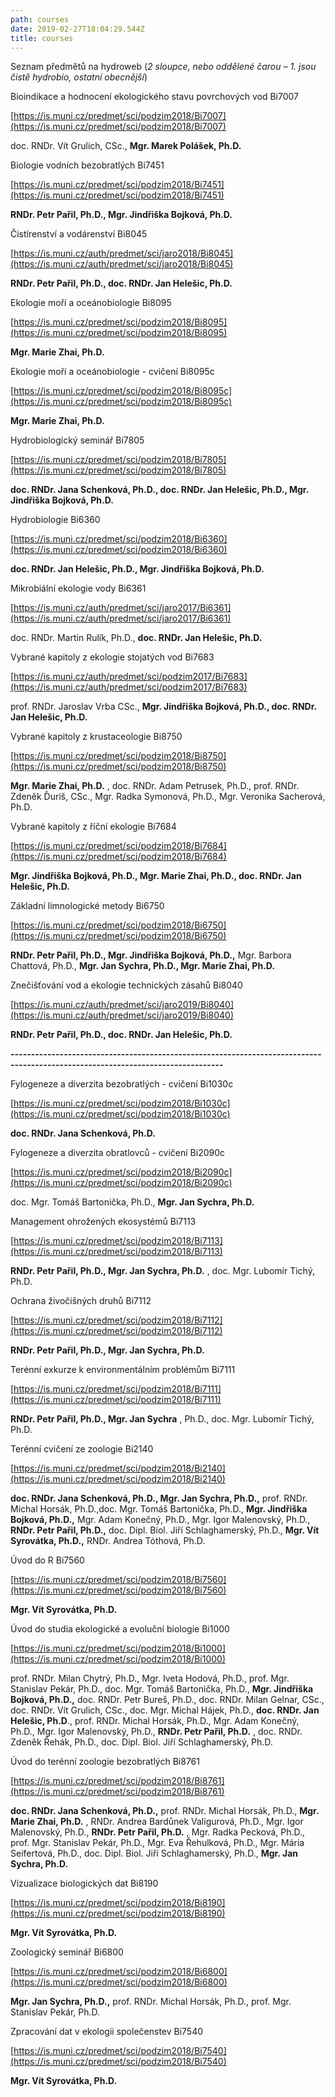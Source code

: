 ```yaml
---
path: courses
date: 2019-02-27T18:04:29.544Z
title: courses
---
```

Seznam předmětů na hydroweb (_2 sloupce, nebo oddělené čarou – 1. jsou čistě hydrobio, ostatní obecnější_)

Bioindikace a hodnocení ekologického stavu povrchových vod Bi7007

[https://is.muni.cz/predmet/sci/podzim2018/Bi7007](https://is.muni.cz/predmet/sci/podzim2018/Bi7007)

doc. RNDr. Vít Grulich, CSc., **Mgr. Marek Polášek, Ph.D.**

Biologie vodních bezobratlých Bi7451

[https://is.muni.cz/predmet/sci/podzim2018/Bi7451](https://is.muni.cz/predmet/sci/podzim2018/Bi7451)

**RNDr. Petr Pařil, Ph.D., Mgr. Jindřiška Bojková, Ph.D.**

Čistírenství a vodárenství Bi8045

[https://is.muni.cz/auth/predmet/sci/jaro2018/Bi8045](https://is.muni.cz/auth/predmet/sci/jaro2018/Bi8045)

**RNDr. Petr Pařil, Ph.D., doc. RNDr. Jan Helešic, Ph.D.**

Ekologie moří a oceánobiologie Bi8095

[https://is.muni.cz/predmet/sci/podzim2018/Bi8095](https://is.muni.cz/predmet/sci/podzim2018/Bi8095)

**Mgr. Marie Zhai, Ph.D.**

Ekologie moří a oceánobiologie - cvičení Bi8095c

[https://is.muni.cz/predmet/sci/podzim2018/Bi8095c](https://is.muni.cz/predmet/sci/podzim2018/Bi8095c)

**Mgr. Marie Zhai, Ph.D.**

Hydrobiologický seminář Bi7805

[https://is.muni.cz/predmet/sci/podzim2018/Bi7805](https://is.muni.cz/predmet/sci/podzim2018/Bi7805)

**doc. RNDr. Jana Schenková, Ph.D., doc. RNDr. Jan Helešic, Ph.D., Mgr. Jindřiška Bojková, Ph.D.**

Hydrobiologie Bi6360

[https://is.muni.cz/predmet/sci/podzim2018/Bi6360](https://is.muni.cz/predmet/sci/podzim2018/Bi6360)

**doc. RNDr. Jan Helešic, Ph.D., Mgr. Jindřiška Bojková, Ph.D.**

Mikrobiální ekologie vody Bi6361

[https://is.muni.cz/auth/predmet/sci/jaro2017/Bi6361](https://is.muni.cz/auth/predmet/sci/jaro2017/Bi6361)

doc. RNDr. Martin Rulík, Ph.D., **doc. RNDr. Jan Helešic, Ph.D.**

Vybrané kapitoly z ekologie stojatých vod Bi7683

[https://is.muni.cz/auth/predmet/sci/podzim2017/Bi7683](https://is.muni.cz/auth/predmet/sci/podzim2017/Bi7683)

prof. RNDr. Jaroslav Vrba CSc., **Mgr. Jindřiška Bojková, Ph.D., doc. RNDr. Jan Helešic, Ph.D.**

Vybrané kapitoly z krustaceologie Bi8750

[https://is.muni.cz/predmet/sci/podzim2018/Bi8750](https://is.muni.cz/predmet/sci/podzim2018/Bi8750)

**Mgr. Marie Zhai, Ph.D.** , doc. RNDr. Adam Petrusek, Ph.D., prof. RNDr. Zdeněk Ďuriš, CSc., Mgr. Radka Symonová, Ph.D., Mgr. Veronika Sacherová, Ph.D.

Vybrané kapitoly z říční ekologie Bi7684

[https://is.muni.cz/predmet/sci/podzim2018/Bi7684](https://is.muni.cz/predmet/sci/podzim2018/Bi7684)

**Mgr. Jindřiška Bojková, Ph.D., Mgr. Marie Zhai, Ph.D., doc. RNDr. Jan Helešic, Ph.D.**

Základní limnologické metody Bi6750

[https://is.muni.cz/predmet/sci/podzim2018/Bi6750](https://is.muni.cz/predmet/sci/podzim2018/Bi6750)

**RNDr. Petr Pařil, Ph.D., Mgr. Jindřiška Bojková, Ph.D.,** Mgr. Barbora Chattová, Ph.D., **Mgr. Jan Sychra, Ph.D., Mgr. Marie Zhai, Ph.D.**

Znečišťování vod a ekologie technických zásahů Bi8040

[https://is.muni.cz/auth/predmet/sci/jaro2019/Bi8040](https://is.muni.cz/auth/predmet/sci/jaro2019/Bi8040)

**RNDr. Petr Pařil, Ph.D., doc. RNDr. Jan Helešic, Ph.D.**

**--------------------------------------------------------------------------------------------------------------------------------**

Fylogeneze a diverzita bezobratlých - cvičení Bi1030c

[https://is.muni.cz/predmet/sci/podzim2018/Bi1030c](https://is.muni.cz/predmet/sci/podzim2018/Bi1030c)

**doc. RNDr. Jana Schenková, Ph.D.**

Fylogeneze a diverzita obratlovců - cvičení Bi2090c

[https://is.muni.cz/predmet/sci/podzim2018/Bi2090c](https://is.muni.cz/predmet/sci/podzim2018/Bi2090c)

doc. Mgr. Tomáš Bartonička, Ph.D., **Mgr. Jan Sychra, Ph.D.**

Management ohrožených ekosystémů Bi7113

[https://is.muni.cz/predmet/sci/podzim2018/Bi7113](https://is.muni.cz/predmet/sci/podzim2018/Bi7113)

**RNDr. Petr Pařil, Ph.D., Mgr. Jan Sychra, Ph.D.** , doc. Mgr. Lubomír Tichý, Ph.D.

Ochrana živočišných druhů Bi7112

[https://is.muni.cz/predmet/sci/podzim2018/Bi7112](https://is.muni.cz/predmet/sci/podzim2018/Bi7112)

**RNDr. Petr Pařil, Ph.D., Mgr. Jan Sychra, Ph.D.**

Terénní exkurze k environmentálním problémům Bi7111

[https://is.muni.cz/predmet/sci/podzim2018/Bi7111](https://is.muni.cz/predmet/sci/podzim2018/Bi7111)

**RNDr. Petr Pařil, Ph.D., Mgr. Jan Sychra** , Ph.D., doc. Mgr. Lubomír Tichý, Ph.D.

Terénní cvičení ze zoologie Bi2140

[https://is.muni.cz/predmet/sci/podzim2018/Bi2140](https://is.muni.cz/predmet/sci/podzim2018/Bi2140)

**doc. RNDr. Jana Schenková, Ph.D., Mgr. Jan Sychra, Ph.D.,** prof. RNDr. Michal Horsák, Ph.D.,doc. Mgr. Tomáš Bartonička, Ph.D., **Mgr. Jindřiška Bojková, Ph.D.,** Mgr. Adam Konečný, Ph.D., Mgr. Igor Malenovský, Ph.D., **RNDr. Petr Pařil, Ph.D.,** doc. Dipl. Biol. Jiří Schlaghamerský, Ph.D., **Mgr. Vít Syrovátka, Ph.D.,** RNDr. Andrea Tóthová, Ph.D.

Úvod do R Bi7560

[https://is.muni.cz/predmet/sci/podzim2018/Bi7560](https://is.muni.cz/predmet/sci/podzim2018/Bi7560)

**Mgr. Vít Syrovátka, Ph.D.**

Úvod do studia ekologické a evoluční biologie Bi1000

[https://is.muni.cz/predmet/sci/podzim2018/Bi1000](https://is.muni.cz/predmet/sci/podzim2018/Bi1000)

prof. RNDr. Milan Chytrý, Ph.D., Mgr. Iveta Hodová, Ph.D., prof. Mgr. Stanislav Pekár, Ph.D., doc. Mgr. Tomáš Bartonička, Ph.D., **Mgr. Jindřiška Bojková, Ph.D.,** doc. RNDr. Petr Bureš, Ph.D., doc. RNDr. Milan Gelnar, CSc., doc. RNDr. Vít Grulich, CSc., doc. Mgr. Michal Hájek, Ph.D., **doc. RNDr. Jan Helešic, Ph.D**., prof. RNDr. Michal Horsák, Ph.D., Mgr. Adam Konečný, Ph.D., Mgr. Igor Malenovský, Ph.D., **RNDr. Petr Pařil, Ph.D.** , doc. RNDr. Zdeněk Řehák, Ph.D., doc. Dipl. Biol. Jiří Schlaghamerský, Ph.D.



Úvod do terénní zoologie bezobratlých Bi8761

[https://is.muni.cz/predmet/sci/podzim2018/Bi8761](https://is.muni.cz/predmet/sci/podzim2018/Bi8761)

**doc. RNDr. Jana Schenková, Ph.D.,** prof. RNDr. Michal Horsák, Ph.D., **Mgr. Marie Zhai, Ph.D.** , RNDr. Andrea Bardůnek Valigurová, Ph.D., Mgr. Igor Malenovský, Ph.D., **RNDr. Petr Pařil, Ph.D.** , Mgr. Radka Pecková, Ph.D., prof. Mgr. Stanislav Pekár, Ph.D., Mgr. Eva Řehulková, Ph.D., Mgr. Mária Seifertová, Ph.D., doc. Dipl. Biol. Jiří Schlaghamerský, Ph.D., **Mgr. Jan Sychra, Ph.D.**

Vizualizace biologických dat Bi8190

[https://is.muni.cz/predmet/sci/podzim2018/Bi8190](https://is.muni.cz/predmet/sci/podzim2018/Bi8190)

**Mgr. Vít Syrovátka, Ph.D.**

Zoologický seminář Bi6800

[https://is.muni.cz/predmet/sci/podzim2018/Bi6800](https://is.muni.cz/predmet/sci/podzim2018/Bi6800)

**Mgr. Jan Sychra, Ph.D.,** prof. RNDr. Michal Horsák, Ph.D., prof. Mgr. Stanislav Pekár, Ph.D.

Zpracování dat v ekologii společenstev Bi7540

[https://is.muni.cz/predmet/sci/podzim2018/Bi7540](https://is.muni.cz/predmet/sci/podzim2018/Bi7540)

**Mgr. Vít Syrovátka, Ph.D.**
